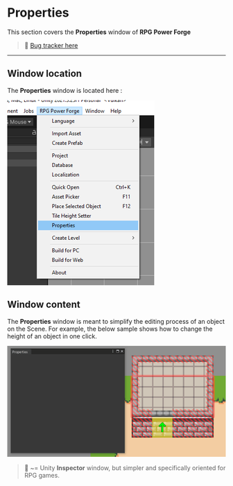 # Properties

This section covers the **Properties** window of **RPG Power Forge**

> 🐞 [Bug tracker here](https://trello.com/b/PIzgsYov/rpg-power-forge-road-map)

---
## Window location

The **Properties** window is located here : 

![window_location.png](./../media/properties/window_location.png)

## Window content

The **Properties** window is meant to simplify the editing process of an object on the Scene. For example, the below sample shows how to change the height of an object in one click. 

![select_gameobject.gif](./../media/properties/select_gameobject.gif)

> 🐲 ~= Unity **Inspector** window, but simpler and specifically oriented for RPG games.
